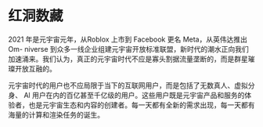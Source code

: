 # 

# 红洞数藏

2021 年是元宇宙元年，从Roblox 上市到 Facebook 更名 Meta，从英伟达推出 Om- niverse 到众多一线企业组建元宇宙开放标准联盟，新时代的潮水正向我们加速涌来。我们认为，真正的元宇宙时代不应是寡头割据流量垄断的，而是群星璀璨开放互融的。

元宇宙时代的用户也不应局限于当下的互联网用户，而是包括了无数真人、虚拟分身、 Al 用户在内的百亿甚至千亿级的用户。这些用户既是元宇宙产品和服务的体验者，也是元宇宙生态和内容的创建者。每一天都有全新的需求出现，每一天都有海量的计算和渲染任务的诞生。

